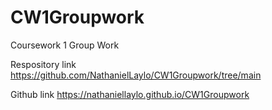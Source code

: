 # CW1Groupwork
Coursework 1 Group Work

Respository link
https://github.com/NathanielLaylo/CW1Groupwork/tree/main

Github link
https://nathaniellaylo.github.io/CW1Groupwork
